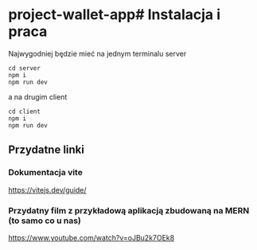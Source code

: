 # project-wallet-app# Instalacja i praca

Najwygodniej będzie mieć na jednym terminalu server

```shell
cd server
npm i
npm run dev
```

a na drugim client

```shell
cd client
npm i
npm run dev
```

## Przydatne linki

### Dokumentacja vite
https://vitejs.dev/guide/

### Przydatny film z przykładową aplikacją zbudowaną na MERN (to samo co u nas)
https://www.youtube.com/watch?v=oJBu2k7OEk8

